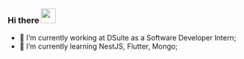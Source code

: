### Hi there <img src="https://github.com/TheDudeThatCode/TheDudeThatCode/blob/master/Assets/Hi.gif" width="29px"> 

- 🔭 I’m currently working at DSuite as a Software Developer Intern;
- 🌱 I’m currently learning NestJS, Flutter, Mongo;
